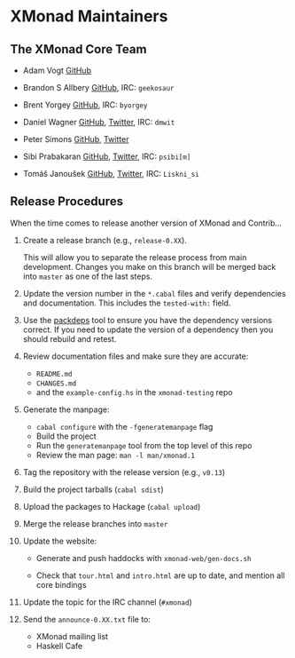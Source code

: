 # XMonad Maintainers

## The XMonad Core Team

  * Adam Vogt [GitHub][aavogt]

  * Brandon S Allbery [GitHub][geekosaur], IRC: `geekosaur`

  * Brent Yorgey [GitHub][byorgey], IRC: `byorgey`

  * Daniel Wagner [GitHub][dmwit], [Twitter][twitter:dmwit], IRC: `dmwit`

  * Peter Simons [GitHub][peti], [Twitter][twitter:peti]

  * Sibi Prabakaran [GitHub][psibi], [Twitter][twitter:psibi], IRC: `psibi[m]`

  * Tomáš Janoušek [GitHub][liskin], [Twitter][twitter:liskin], IRC: `Liskni_si`

[aavogt]: https://github.com/aavogt
[geekosaur]: https://github.com/geekosaur
[byorgey]: https://github.com/byorgey
[dmwit]: https://github.com/dmwit
[peti]: https://github.com/peti
[psibi]: https://github.com/psibi
[liskin]: https://github.com/liskin

[twitter:dmwit]: https://twitter.com/dmwit13
[twitter:peti]: https://twitter.com/OriginalPeti
[twitter:psibi]: https://twitter.com/psibi
[twitter:liskin]: https://twitter.com/Liskni_si

## Release Procedures

When the time comes to release another version of XMonad and Contrib...

  1. Create a release branch (e.g., `release-0.XX`).

     This will allow you to separate the release process from main
     development.  Changes you make on this branch will be merged back
     into `master` as one of the last steps.

  2. Update the version number in the `*.cabal` files and verify
     dependencies and documentation.  This includes the `tested-with:`
     field.

  3. Use the [packdeps][] tool to ensure you have the dependency
     versions correct.  If you need to update the version of a
     dependency then you should rebuild and retest.

  4. Review documentation files and make sure they are accurate:

     - `README.md`
     - `CHANGES.md`
     - and the `example-config.hs` in the `xmonad-testing` repo

  5. Generate the manpage:

     * `cabal configure` with the `-fgeneratemanpage` flag
     * Build the project
     * Run the `generatemanpage` tool from the top level of this repo
     * Review the man page: `man -l man/xmonad.1`

  6. Tag the repository with the release version (e.g., `v0.13`)

  7. Build the project tarballs (`cabal sdist`)

  8. Upload the packages to Hackage (`cabal upload`)

  9. Merge the release branches into `master`

  10. Update the website:

      * Generate and push haddocks with `xmonad-web/gen-docs.sh`

      * Check that `tour.html` and `intro.html` are up to date, and
        mention all core bindings

  11. Update the topic for the IRC channel (`#xmonad`)

  12. Send the `announce-0.XX.txt` file to:

      - XMonad mailing list
      - Haskell Cafe

[packdeps]: http://hackage.haskell.org/package/packdeps
